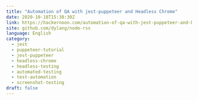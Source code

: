 ```yaml
---
title: "Automation of QA with jest-puppeteer and Headless Chrome"
date: 2020-10-18T15:38:30Z
link: https://hackernoon.com/automation-of-qa-with-jest-puppeteer-and-headless-chrome-m61o3w21?source=rss&utm_medium=RSS&utm_source=news.12bit.vn
site: github.com/dylang/node-rss
language: English
category:
  - jest
  - puppeteer-tutorial
  - jest-puppeteer
  - headless-chrome
  - headless-testing
  - automated-testing
  - test-automation
  - screenshot-testing
draft: false
---
```

